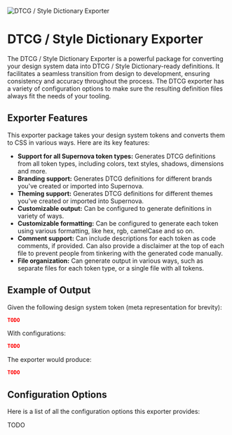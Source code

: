 ![DTCG / Style Dictionary Exporter](https://raw.githubusercontent.com/Supernova-Studio/exporters/main/exporters/css/resources/header.png)

# DTCG / Style Dictionary Exporter

The DTCG / Style Dictionary Exporter is a powerful package for converting your design system data into DTCG / Style Dictionary-ready definitions. It facilitates a seamless transition from design to development, ensuring consistency and accuracy throughout the process. The DTCG exporter has a variety of configuration options to make sure the resulting definition files always fit the needs of your tooling.

## Exporter Features

This exporter package takes your design system tokens and converts them to CSS in various ways. Here are its key features:

- **Support for all Supernova token types:** Generates DTCG definitions from all token types, including colors, text styles, shadows, dimensions and more.
- **Branding support:** Generates DTCG definitions for different brands you've created or imported into Supernova.
- **Theming support:** Generates DTCG definitions for different themes you've created or imported into Supernova.
- **Customizable output:** Can be configured to generate definitions in variety of ways.
- **Customizable formatting:** Can be configured to generate each token using various formatting, like hex, rgb, camelCase and so on.
- **Comment support:** Can include descriptions for each token as code comments, if provided. Can also provide a disclaimer at the top of each file to prevent people from tinkering with the generated code manually.
- **File organization:** Can generate output in various ways, such as separate files for each token type, or a single file with all tokens.

## Example of Output

Given the following design system token (meta representation for brevity):

```json
TODO
```

With configurations:

```json
TODO
```

The exporter would produce:

```json
TODO
```

## Configuration Options

Here is a list of all the configuration options this exporter provides:

TODO
